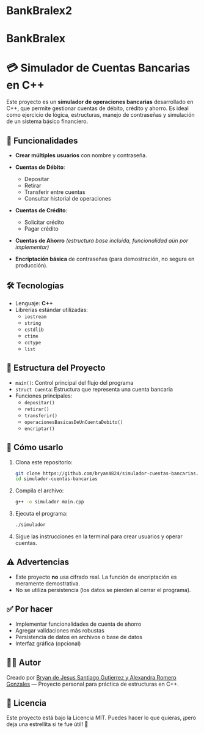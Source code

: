 # BankBralex2
# BankBralex
# 💳 Simulador de Cuentas Bancarias en C++

Este proyecto es un **simulador de operaciones bancarias** desarrollado en C++, que permite gestionar cuentas de débito, crédito y ahorro. Es ideal como ejercicio de lógica, estructuras, manejo de contraseñas y simulación de un sistema básico financiero.

## 🚀 Funcionalidades

- **Crear múltiples usuarios** con nombre y contraseña.
- **Cuentas de Débito**:
  - Depositar
  - Retirar
  - Transferir entre cuentas
  - Consultar historial de operaciones

- **Cuentas de Crédito**:
  - Solicitar crédito
  - Pagar crédito

- **Cuentas de Ahorro** *(estructura base incluida, funcionalidad aún por implementar)*

- **Encriptación básica** de contraseñas (para demostración, no segura en producción).

## 🛠️ Tecnologías

- Lenguaje: **C++**
- Librerías estándar utilizadas:
  - `iostream`
  - `string`
  - `cstdlib`
  - `ctime`
  - `cctype`
  - `list`

## 📂 Estructura del Proyecto

- `main()`: Control principal del flujo del programa
- `struct Cuenta`: Estructura que representa una cuenta bancaria
- Funciones principales:
  - `depositar()`
  - `retirar()`
  - `transferir()`
  - `operacionesBasicasDeUnCuentaDebito()`
  - `encriptar()`

## 🧪 Cómo usarlo

1. Clona este repositorio:
    ```bash
    git clone https://github.com/bryan4824/simulador-cuentas-bancarias.git
    cd simulador-cuentas-bancarias
    ```

2. Compila el archivo:
    ```bash
    g++ -o simulador main.cpp
    ```

3. Ejecuta el programa:
    ```bash
    ./simulador
    ```

4. Sigue las instrucciones en la terminal para crear usuarios y operar cuentas.

## ⚠️ Advertencias

- Este proyecto **no** usa cifrado real. La función de encriptación es meramente demostrativa.
- No se utiliza persistencia (los datos se pierden al cerrar el programa).

## ✅ Por hacer

- Implementar funcionalidades de cuenta de ahorro
- Agregar validaciones más robustas
- Persistencia de datos en archivos o base de datos
- Interfaz gráfica (opcional)

## 🧑‍💻 Autor

Creado por [Bryan de Jesus Santiago Gutierrez y Alexandra Romero Gonzales](https://github.com/tu_usuario) — Proyecto personal para práctica de estructuras en C++.

## 📄 Licencia

Este proyecto está bajo la Licencia MIT. Puedes hacer lo que quieras, ¡pero deja una estrellita si te fue útil! 🌟
